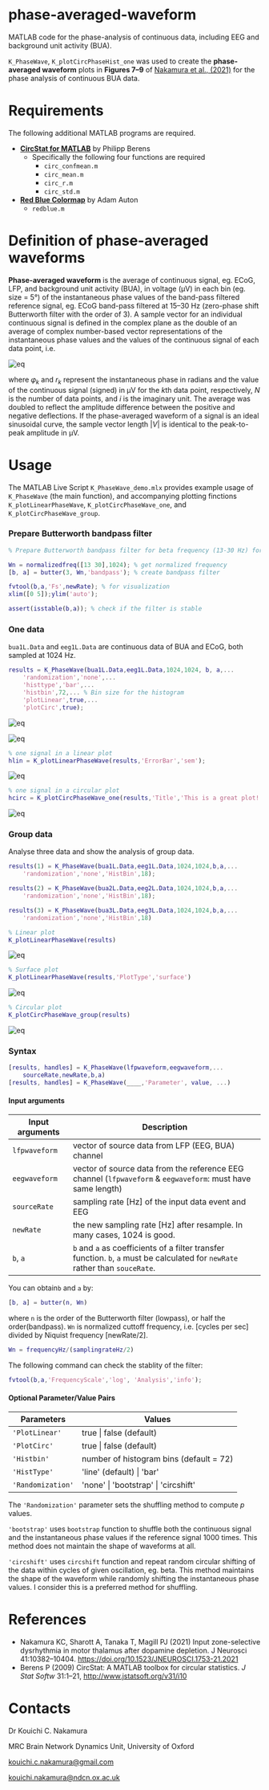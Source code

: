 # phase-averaged-waveform
MATLAB code for the phase-analysis of continuous data, including EEG and background unit activity (BUA).



`K_PhaseWave`, `K_plotCircPhaseHist_one` was used to create the **phase-averaged waveform** plots in **Figures 7–9** of [Nakamura et al., (2021)](https://doi.org/10.1523/JNEUROSCI.1753-21.2021) for the phase analysis of continuous BUA data. 





# Requirements

The following additional MATLAB programs are required.

- [**CircStat for MATLAB**](https://github.com/circstat/circstat-matlab) by Philipp Berens
    - Specifically the following four functions are required
        - `circ_confmean.m`
        - `circ_mean.m`
        - `circ_r.m`
        - `circ_std.m`
- [**Red Blue Colormap**](https://uk.mathworks.com/matlabcentral/fileexchange/25536-red-blue-colormap) by Adam Auton
    - `redblue.m`





# Definition of phase-averaged waveforms

**Phase-averaged waveform** is the average of continuous signal, eg. ECoG, LFP, and background unit activity (BUA), in voltage (μV) in each bin (eg. size = 5°) of the instantaneous phase values of the band-pass filtered reference signal, eg.  ECoG band-pass filtered at 15–30 Hz (zero-phase shift Butterworth filter with the order of 3). A sample vector for an individual continuous signal is defined in the complex plane as the double of an average of complex number-based vector representations of the instantaneous phase values and the values of the continuous signal of each data point, i.e. 

![eq](eq.png)

where 𝜑<sub>*k*</sub> and   *r<sub>k</sub>* represent the instantaneous phase in radians and the value of the continuous signal (signed) in μV for the *k*th data point, respectively, *N* is the number of data points, and *i* is the imaginary unit. The average was doubled to reflect the amplitude difference between the positive and negative deflections. If the phase-averaged waveform of a signal is an ideal sinusoidal curve, the sample vector length |*V*| is identical to the peak-to-peak amplitude in μV.



# Usage

The MATLAB Live Script `K_PhaseWave_demo.mlx` provides example usage of `K_PhaseWave` (the main function), and accompanying plotting finctions `K_plotLinearPhaseWave`, `K_plotCircPhaseWave_one`, and `K_plotCircPhaseWave_group`.

### Prepare Butterworth bandpass filter
```matlab
% Prepare Butterworth bandpass filter for beta frequency (13-30 Hz) for 1024 Hz data

Wn = normalizedfreq([13 30],1024); % get normalized frequency
[b, a] = butter(3, Wn,'bandpass'); % create bandpass filter

fvtool(b,a,'Fs',newRate); % for visualization
xlim([0 5]);ylim('auto');

assert(isstable(b,a)); % check if the filter is stable
```

### One data

`bua1L.Data` and `eeg1L.Data` are continuous data of BUA and ECoG, both sampled at 1024 Hz.

```matlab
results = K_PhaseWave(bua1L.Data,eeg1L.Data,1024,1024, b, a,...
    'randomization','none',...
    'histtype','bar',...
    'histbin',72,... % Bin size for the histogram
    'plotLinear',true,...
    'plotCirc',true);
```
![eq](bua1.png)

![eq](bua2.png)


```matlab
% one signal in a linear plot
hlin = K_plotLinearPhaseWave(results,'ErrorBar','sem');
```
![eq](bua3sem.png)


```matlab
% one signal in a circular plot
hcirc = K_plotCircPhaseWave_one(results,'Title','This is a great plot!');
```

![eq](bua4circ.png)


### Group data

Analyse three data and show the analysis of group data.

```matlab
results(1) = K_PhaseWave(bua1L.Data,eeg1L.Data,1024,1024,b,a,...
    'randomization','none','HistBin',18);

results(2) = K_PhaseWave(bua2L.Data,eeg2L.Data,1024,1024,b,a,...
    'randomization','none','HistBin',18);

results(3) = K_PhaseWave(bua3L.Data,eeg3L.Data,1024,1024,b,a,...
    'randomization','none','HistBin',18)

% Linear plot
K_plotLinearPhaseWave(results)
```
![eq](grp1.png)


```matlab
% Surface plot
K_plotLinearPhaseWave(results,'PlotType','surface')
```
![eq](grp2.png)


```matlab
% Circular plot
K_plotCircPhaseWave_group(results)

```
![eq](grp3.png)



### Syntax

```matlab
[results, handles] = K_PhaseWave(lfpwaveform,eegwaveform,...
    sourceRate,newRate,b,a)
[results, handles] = K_PhaseWave(____,'Parameter', value, ...)
```



#### Input arguments

| Input arguments | Description                                                  |
| --------------- | ------------------------------------------------------------ |
| `lfpwaveform`   | vector of source data from LFP (EEG, BUA) channel            |
| `eegwaveform`   | vector of source data from the reference EEG channel (`lfpwaveform` &  `eegwaveform`: must have same length) |
| `sourceRate`    | sampling rate [Hz] of the input data event and EEG           |
| `newRate`       | the new sampling rate [Hz] after resample. In many cases, 1024 is good. |
| `b`, `a`        | `b` and `a` as coefficients of a filter transfer function. `b`, `a` must be calculated for `newRate` rather than `souceRate`. |

 You can obtain`b` and `a` by:

```matlab
[b, a] = butter(n, Wn)
```

where `n` is the order of the Butterworth filter (lowpass), or half the order(bandpass). `Wn` is normalized cuttoff frequency, i.e. [cycles per sec] divided by Niquist frequency [newRate/2].

```matlab
Wn = frequencyHz/(samplingrateHz/2)
```

The following command can check the stablity of the filter:

```matlab
fvtool(b,a,'FrequencyScale','log', 'Analysis','info');
```

#### Optional Parameter/Value Pairs

| Parameters        | Values                                  |
| ----------------- | --------------------------------------- |
| `'PlotLinear'`    | true \| false (default)                 |
| `'PlotCirc'`      | true \| false (default)                 |
| `'Histbin'`       | number of histogram bins (default = 72) |
| `'HistType'`      | 'line' (default) \| 'bar'               |
| `'Randomization'` | 'none' \| 'bootstrap' \| 'circshift'    |

The `'Randomization'`  parameter sets the shuffling method to compute *p* values. 

`'bootstrap'` uses `bootstrap` function to shuffle both the continuous signal and the instantaneous phase values if the reference signal 1000 times. This method does not maintain the shape of waveforms at all.

`'circshift'` uses `circshift` function and repeat random circular shifting of the data within cycles of given oscillation, eg. beta. This method maintains the shape of the waveform while randomly shifting the instantaneous phase values. I consider this is a preferred method for shuffling.



# References

- Nakamura KC, Sharott A, Tanaka T, Magill PJ (2021) Input zone-selective dysrhythmia in motor thalamus after dopamine depletion. J Neurosci 41:10382–10404. https://doi.org/10.1523/JNEUROSCI.1753-21.2021
- Berens P (2009) CircStat: A MATLAB toolbox for circular statistics. *J Stat Softw* 31:1–21, http://www.jstatsoft.org/v31/i10



# Contacts

Dr Kouichi C. Nakamura

MRC Brain Network Dynamics Unit, University of Oxford

kouichi.c.nakamura@gmail.com

kouichi.nakamura@ndcn.ox.ac.uk





